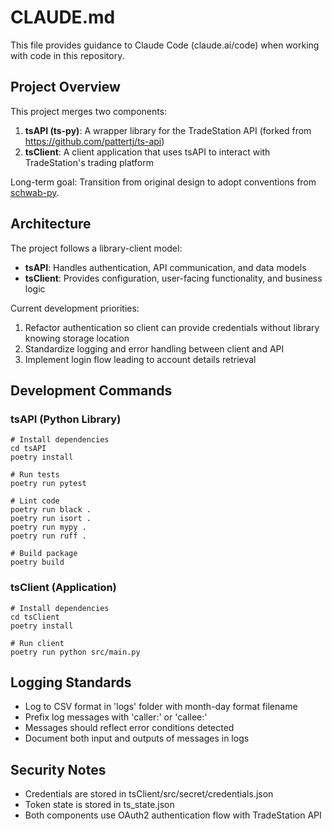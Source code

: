 # CLAUDE.md

This file provides guidance to Claude Code (claude.ai/code) when working with code in this repository.

## Project Overview

This project merges two components:

1. **tsAPI (ts-py)**: A wrapper library for the TradeStation API (forked from https://github.com/pattertj/ts-api)
2. **tsClient**: A client application that uses tsAPI to interact with TradeStation's trading platform

Long-term goal: Transition from original design to adopt conventions from [schwab-py](https://github.com/alexgolec/schwab-py).

## Architecture

The project follows a library-client model:
- **tsAPI**: Handles authentication, API communication, and data models
- **tsClient**: Provides configuration, user-facing functionality, and business logic

Current development priorities:
1. Refactor authentication so client can provide credentials without library knowing storage location
2. Standardize logging and error handling between client and API
3. Implement login flow leading to account details retrieval

## Development Commands

### tsAPI (Python Library)
```
# Install dependencies
cd tsAPI
poetry install

# Run tests
poetry run pytest

# Lint code
poetry run black .
poetry run isort .
poetry run mypy .
poetry run ruff .

# Build package
poetry build
```

### tsClient (Application)
```
# Install dependencies
cd tsClient
poetry install

# Run client
poetry run python src/main.py
```

## Logging Standards

- Log to CSV format in 'logs' folder with month-day format filename
- Prefix log messages with 'caller:' or 'callee:'
- Messages should reflect error conditions detected
- Document both input and outputs of messages in logs

## Security Notes

- Credentials are stored in tsClient/src/secret/credentials.json
- Token state is stored in ts_state.json
- Both components use OAuth2 authentication flow with TradeStation API